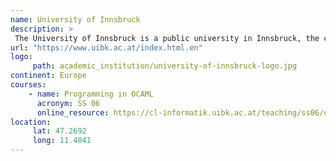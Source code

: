 ```yaml
---
name: University of Innsbruck 
description: >
 The University of Innsbruck is a public university in Innsbruck, the capital of the Austrian federal state of Tyrol, founded in 1669. 
url: "https://www.uibk.ac.at/index.html.en"
logo:
     path: academic_institution/university-of-innsbruck-logo.jpg
continent: Europe
courses:
    - name: Programming in OCAML
      acronym: SS 06
      online_resource: https://cl-informatik.uibk.ac.at/teaching/ss06/ocaml/schedule.php
location:
     lat: 47.2692
     long: 11.4041
---
```

